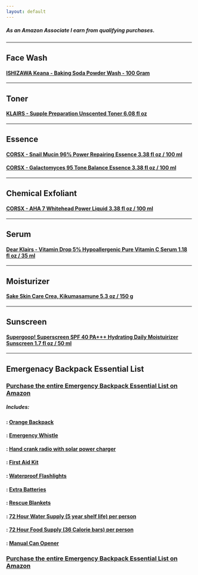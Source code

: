 ```yaml
---
layout: default
---
```

##### As an Amazon Associate I earn from qualifying purchases.
------------------
## Face Wash
#### [ISHIZAWA Keana - Baking Soda Powder Wash - 100 Gram](https://www.amazon.com/ISHIZAWA-Keana-Baking-Soda-Powder/dp/B0012YVY3K?pd_rd_w=dBxhi&content-id=amzn1.sym.724fac2e-0491-4f7a-a10d-2221f9a8bc9a&pf_rd_p=724fac2e-0491-4f7a-a10d-2221f9a8bc9a&pf_rd_r=4WWR37J7T5V9PX3YMMW5&pd_rd_wg=ndOf0&pd_rd_r=cd39f466-c0ea-49cd-90b0-6959f9018779&pd_rd_i=B0012YVY3K&psc=1&ref_=pd_bap_d_grid_rp_0_3_i&_encoding=UTF8&tag=skincare0cc6-20&linkCode=ur2&linkId=16be59786403051dd492046e2f3fbfc6&camp=1789&creative=9325)
------------------
## Toner
#### [KLAIRS - Supple Preparation Unscented Toner 6.08 fl oz](https://www.amazon.com/gp/product/B07B65NJLV/ref=ppx_yo_dt_b_search_asin_title?ie=UTF8&th=1&_encoding=UTF8&tag=skincare0cc6-20&linkCode=ur2&linkId=e3d422a5d94bc9deb65c7c3f08021663&camp=1789&creative=9325) 
------------------
## Essence
#### [CORSX - Snail Mucin 96% Power Repairing Essence 3.38 fl oz / 100 ml](https://www.amazon.com/COSRX-Repairing-Hydrating-Secretion-Phthalates/dp/B00PBX3L7K?pd_rd_w=Si9AE&content-id=amzn1.sym.724fac2e-0491-4f7a-a10d-2221f9a8bc9a&pf_rd_p=724fac2e-0491-4f7a-a10d-2221f9a8bc9a&pf_rd_r=SZVDN6ZW8DA22QBJH7A2&pd_rd_wg=82HYz&pd_rd_r=d279979b-e844-48cc-bc05-bd2197a23380&pd_rd_i=B00PBX3L7K&psc=1&ref_=pd_bap_d_grid_rp_0_7_t&_encoding=UTF8&tag=skincare0cc6-20&linkCode=ur2&linkId=bf822871691fb83c3faeddbb3a90c521&camp=1789&creative=9325)
#### [CORSX - Galactomyces 95 Tone Balance Essence 3.38 fl oz / 100 ml](https://www.amazon.com/COSRX-Galactomyces-Balancing-Essence-Brighten/dp/B07DKC23D5?pd_rd_w=Si9AE&content-id=amzn1.sym.724fac2e-0491-4f7a-a10d-2221f9a8bc9a&pf_rd_p=724fac2e-0491-4f7a-a10d-2221f9a8bc9a&pf_rd_r=SZVDN6ZW8DA22QBJH7A2&pd_rd_wg=82HYz&pd_rd_r=d279979b-e844-48cc-bc05-bd2197a23380&pd_rd_i=B07DKC23D5&psc=1&ref_=pd_bap_d_grid_rp_0_16_t&_encoding=UTF8&tag=skincare0cc6-20&linkCode=ur2&linkId=b4894fdbab03bc0063e270147814fdab&camp=1789&creative=9325)
------------------
## Chemical Exfoliant
#### [CORSX - AHA 7 Whitehead Power Liquid 3.38 fl oz / 100 ml](https://www.amazon.com/COSRX-Whitehead-Power-Liquid-100ml/dp/B00OZ9WOD8?pd_rd_w=Si9AE&content-id=amzn1.sym.724fac2e-0491-4f7a-a10d-2221f9a8bc9a&pf_rd_p=724fac2e-0491-4f7a-a10d-2221f9a8bc9a&pf_rd_r=SZVDN6ZW8DA22QBJH7A2&pd_rd_wg=82HYz&pd_rd_r=d279979b-e844-48cc-bc05-bd2197a23380&pd_rd_i=B00OZ9WOD8&ref_=pd_bap_d_grid_rp_0_11_t&th=1&_encoding=UTF8&tag=skincare0cc6-20&linkCode=ur2&linkId=898e03b40cc82b1e01531456d2a1f941&camp=1789&creative=9325)
------------------
## Serum
#### [Dear Klairs - Vitamin Drop 5% Hypoallergenic Pure Vitamin C Serum 1.18 fl oz / 35 ml](https://www.amazon.com/gp/product/B010FOFSH0/ref=ppx_yo_dt_b_asin_title_o00_s00?ie=UTF8&psc=1&_encoding=UTF8&tag=skincare0cc6-20&linkCode=ur2&linkId=215f19cb98d1e356f0b23b1bb4ced82b&camp=1789&creative=9325)
------------------
## Moisturizer
#### [Sake Skin Care Crea, Kikumasamune 5.3 oz / 150 g](https://amzn.to/3thOxDq)
------------------
## Sunscreen
#### [Supergoop! Superscreen SPF 40 PA+++ Hydrating Daily Moistuirizer Sunscreen 1.7 fl oz / 50 ml](https://www.amazon.com/gp/product/B07VR6BBY8/ref=ppx_yo_dt_b_search_asin_title?ie=UTF8&th=1&_encoding=UTF8&tag=skincare0cc6-20&linkCode=ur2&linkId=1487cb8a9660bf389ac2b909748b45e3&camp=1789&creative=9325)
------------------
## Emergenacy Backpack Essential List
### [Purchase the entire Emergency Backpack Essential List on Amazon](https://www.amazon.com/gp/aws/cart/add.html?AssociateTag=emergency-backpack-20&ASIN.1=B07XWX2H1S&Quantity.1=1&ASIN.2=B07RNNMZW3&Quantity.2=1&ASIN.3=B018I4BPNU&Quantity.3=1&ASIN.4=B08HHK3BXN&Quantity.4=1&ASIN.5=B01B8VPM7A&Quantity.5=1&ASIN.6=B094D3K2W9&Quantity.6=1&ASIN.7=B09V7W74NQ&Quantity.7=1&ASIN.8=B0134DAXJ2&Quantity.8=1&ASIN.9=B00NGYGCH2&Quantity.9=1&ASIN.10=B09HKDGHX1&Quantity.10=1)
##### Includes:
#### : [Orange Backpack](https://www.amazon.com/Lightweight-Backpack-Foldable-Waterproof-Backpacks/dp/B07XWX2H1S?crid=NV9SVHCJ5U15&keywords=emergency%2Borange%2Bbackpack&qid=1692301898&sprefix=emergency%2Borange%2Bbackpack%2Caps%2C151&sr=8-17&th=1&linkCode=ll1&tag=emergency-backpack-20&linkId=3e2271071b329735df3b461edae5f207&language=en_US&ref_=as_li_ss_tl)
#### : [Emergency Whistle](https://www.amazon.com/LuxoGear-Emergency-Whistles-Lifeguard-Signaling/dp/B07RNNMZW3?crid=ER0EPBENEAHO&keywords=emergency%2Bwhistle&qid=1692302420&sprefix=emergency%2Bwhistle%2Caps%2C205&sr=8-5&th=1&linkCode=ll1&tag=emergency-backpack-20&linkId=8064986cf8a2eefab9f7b4d08085c66d&language=en_US&ref_=as_li_ss_tl)
#### : [Hand crank radio with solar power charger](https://www.amazon.com/Upgraded-Esky-Portable-Emergency-Flashlight/dp/B018I4BPNU?keywords=hand%2Bcrank%2Bradio&qid=1692304899&sr=8-3&th=1&linkCode=ll1&tag=emergency-backpack-20&linkId=572d3d32977a87e9af690381cafc1215&language=en_US&ref_=as_li_ss_tl)
#### : [First Aid Kit](https://www.amazon.com/Small-Waterproof-Car-First-Aid-Kit-Emergency-Kit/dp/B08HHK3BXN?crid=1AKVBFG0HGB1&keywords=first%2Baid%2Bkit&qid=1692305061&sprefix=first%2Baid%2Bkit%2Caps%2C162&sr=8-3-spons&sp_csd=d2lkZ2V0TmFtZT1zcF9hdGY&th=1&linkCode=ll1&tag=emergency-backpack-20&linkId=ce0e27cf088df5a0f80178d6627f7909&language=en_US&ref_=as_li_ss_tl)
#### : [Waterproof Flashlights](https://www.amazon.com/Flashlights-Hausbell-Flashlight-Modes-Gifted/dp/B01B8VPM7A?crid=3666MRWKFCGWD&keywords=emergency%2Bflashlight&qid=1692305126&sprefix=emergency%2Bflashligh%2Caps%2C164&sr=8-4-spons&sp_csd=d2lkZ2V0TmFtZT1zcF9hdGY&th=1&linkCode=ll1&tag=emergency-backpack-20&linkId=2f283edd25f5ba28caa225b9bd4d40ce&language=en_US&ref_=as_li_ss_tl)
#### : [Extra Batteries](https://www.amazon.com/Amazon-Basics-Count-High-Performance-Batteries/dp/B094D3K2W9?crid=1YJIW7ET56JT&keywords=battery%2Bmix%2Bpack&qid=1692305212&sprefix=battery%2Bmix%2Bpack%2Caps%2C162&sr=8-7&th=1&linkCode=ll1&tag=emergency-backpack-20&linkId=1759c07f2061080cb3106c4e9a01cf87&language=en_US&ref_=as_li_ss_tl)
#### : [Rescue Blankets](https://www.amazon.com/Emergency-Blankets-Thermal-Gigantic-Survival/dp/B09V7W74NQ?crid=36I47GSSXOLES&keywords=emergency%2Bblanket&qid=1692305267&sprefix=emergency%2Bblanket%2Caps%2C170&sr=8-3-spons&sp_csd=d2lkZ2V0TmFtZT1zcF9hdGY&th=1&linkCode=ll1&tag=emergency-backpack-20&linkId=4ac224ee97580e0afd5b5a22339ff5d6&language=en_US&ref_=as_li_ss_tl)
#### : [72 Hour Water Supply (5 year shelf life) per person](https://www.amazon.com/Datrex-Emergency-Water-Packet-4-227/dp/B0134DAXJ2?crid=VH7DP81PTPBU&keywords=emergency%2Bwater%2B72%2Bhours&qid=1692305449&sprefix=emergency%2Bwater%2B72%2Bhours%2Caps%2C176&sr=8-5&th=1&linkCode=ll1&tag=emergency-backpack-20&linkId=366fce509214c5f5040bb2f48705422d&language=en_US&ref_=as_li_ss_tl)
#### : [72 Hour Food Supply (36 Calorie bars) per person](https://www.amazon.com/Grizzly-Gear-Emergency-Food-Rations/dp/B00NGYGCH2?crid=3TN0GWJ5ZLPWS&keywords=emergency+food+ration+bars&qid=1692305960&sprefix=emergency+food+ration+bars%2Caps%2C151&sr=8-7&linkCode=ll1&tag=emergency-backpack-20&linkId=79f7c2d97cfcc768f9e021478a7f3e93&language=en_US&ref_=as_li_ss_tl)
#### : [Manual Can Opener](https://www.amazon.com/Mebotem-Handheld-Comfortable-Openers-Oversized/dp/B09HKDGHX1?crid=2QT57D2HK8EFA&keywords=manual%2Bcan%2Bopener&qid=1692305569&sprefix=manual%2Bcan%2Bopener%2Caps%2C203&sr=8-8&th=1&linkCode=ll1&tag=emergency-backpack-20&linkId=8655e97a9ccb48372de824d2e4c96239&language=en_US&ref_=as_li_ss_tl)
### [Purchase the entire Emergency Backpack Essential List on Amazon](https://www.amazon.com/gp/aws/cart/add.html?AssociateTag=emergency-backpack-20&ASIN.1=B07XWX2H1S&Quantity.1=1&ASIN.2=B07RNNMZW3&Quantity.2=1&ASIN.3=B018I4BPNU&Quantity.3=1&ASIN.4=B08HHK3BXN&Quantity.4=1&ASIN.5=B01B8VPM7A&Quantity.5=1&ASIN.6=B094D3K2W9&Quantity.6=1&ASIN.7=B09V7W74NQ&Quantity.7=1&ASIN.8=B0134DAXJ2&Quantity.8=1&ASIN.9=B00NGYGCH2&Quantity.9=1&ASIN.10=B09HKDGHX1&Quantity.10=1)


